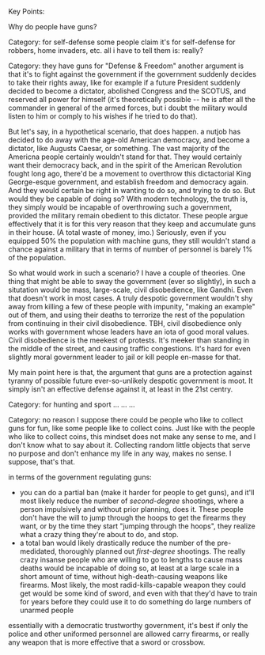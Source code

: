 
Key Points:

Why do people have guns?

Category: for self-defense
some people claim it's for self-defense for robbers, home invaders, etc.
all i have to tell them is: really?

Category: they have guns for "Defense & Freedom"
another argument is that it's to fight against the government if the 
government suddenly decides to take their rights away, like for example if 
a future President suddenly decided to become a dictator, abolished Congress 
and the SCOTUS, and reserved all power for himself (it's theoretically 
possible -- he is after all the commander in general of the armed forces, but 
i doubt the military would listen to him or comply to his wishes if he tried 
to do that).

But let's say, in a hypothetical scenario, that does happen. a nutjob has 
decided to do away with the age-old American democracy, and become a dictator, 
like Augusts Caesar, or something. The vast majority of the Americna people 
certainly wouldn't stand for that. They would certainly want their democracy 
back, and in the spirit of the American Revolution fought long ago, there'd be 
a movement to overthrow this dictactorial King George-esque government, and 
establish freedom and democracy again. And they would certain be right in 
wanting to do so, and trying to do so. But would they be capable of doing so? 
With modern technology, the truth is, they simply would be incapable of 
overthrowing such a government, provided the military remain obedient to this 
dictator. These people argue effectively that it is for this very reason that 
they keep and accumulate guns in their house. (A total waste of money, imo.) 
Seriously, even if you equipped 50% the population with machine guns, they 
still wouldn't stand a chance against a military that in terms of number of 
personnel is barely 1% of the population.

So what would work in such a scenario? I have a couple of theories. 
One thing that might be able to sway the government (ever so slightly), in 
such a situtation would be mass, large-scale, civil disobedience, like Gandhi. 
Even that doesn't work in most cases. A truly despotic government wouldn't shy 
away from killing a few of these people with impunity, "making an example" out 
of them, and using their deaths to terrorize the rest of the population from 
continuing in their civil disobedience. TBH, civil disobedience only works 
with government whose leaders have an iota of good moral values. Civil 
disobedience is the meekest of protests. It's meeker than standing in the 
middle of the street, and causing traffic congestions. It's hard for even  
slightly moral government leader to jail or kill people en-masse for that.

My main point here is that, the argument that guns are a protection against 
tyranny of possible future ever-so-unlikely despotic government is moot. It 
simply isn't an effective defense against it, at least in the 21st centry.

Category: for hunting and sport
... ... ... 

Category: no reason
I suppose there could be people who like to collect guns for fun, like some 
people like to collect coins. 
Just like with the people who like to collect coins, this mindset does not 
make any sense to me, and I don't know what to say about it. Collecting 
random little objects that serve no purpose and don't enhance my life in any 
way, makes no sense. I suppose, that's that.



in terms of the government regulating guns:
- you can do a partial ban (make it harder for people to get guns), and it'll 
  most likely reduce the number of *second-degree* shootings, where a person 
  impulsively and without prior planning, does it. These people don't have the 
  will to jump through the hoops to get the firearms they want, or by the time 
  they start "jumping through the hoops", they realize what a crazy thing they're 
  about to do, and stop.
- a total ban would likely drastically reduce the number of the pre-medidated, 
  thoroughly planned out *first-degree* shootings. The really crazy insanse 
  people who are willing to go to lengths to cause mass deaths would be 
  incapable of doing so, at least at a large scale in a short amount of time, 
  without high-death-causing weapons like firearms. Most likely, the most 
  radid-kills-capable weapon they could get would be some kind of sword, and 
  even with that they'd have to train for years before they could use it to 
  do something do large numbers of unarmed people

essentially with a democratic trustworthy government, it's best if only 
the police and other uniformed personnel are allowed carry firearms, or 
really any weapon that is more effective that a sword or crossbow.
